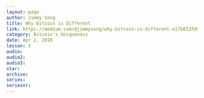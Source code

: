 ```yaml
---
layout: page
author: Jimmy Song
title: Why Bitcoin is Different
link: https://medium.com/@jimmysong/why-bitcoin-is-different-e17b813fd947
category: Bitcoin's Uniqueness
date: Apr 2, 2018
lesson: 5
audio: 
audio2: 
audio3: 
star: 
archive: 
series: 
seriesnr: 
---
```

